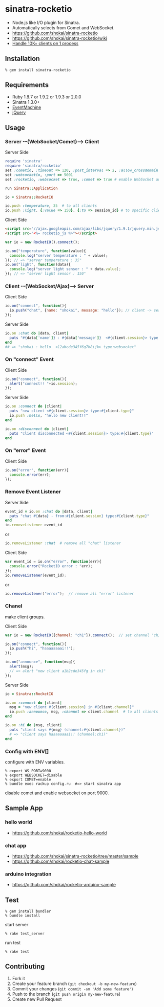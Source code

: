 sinatra-rocketio
================

* Node.js like I/O plugin for Sinatra.
* Automatically selects from Comet and WebSocket.
* https://github.com/shokai/sinatra-rocketio
* https://github.com/shokai/sinatra-rocketio/wiki
* [Handle 10K+ clients on 1 process](https://github.com/shokai/sinatra-websocketio/wiki/C10K)


Installation
------------

    % gem install sinatra-rocketio


Requirements
------------
* Ruby 1.8.7 or 1.9.2 or 1.9.3 or 2.0.0
* Sinatra 1.3.0+
* [EventMachine](http://rubyeventmachine.com)
* [jQuery](http://jquery.com)


Usage
-----
### Server --(WebSocket/Comet)--> Client

Server Side

```ruby
require 'sinatra'
require 'sinatra/rocketio'
set :cometio, :timeout => 120, :post_interval => 2, :allow_crossdomain => false
set :websocketio, :port => 5001
set :rocketio, :websocket => true, :comet => true # enable WebSocket and Comet

run Sinatra::Application
```
```ruby
io = Sinatra::RocketIO

io.push :temperature, 35  # to all clients
io.push :light, {:value => 150}, {:to => session_id} # to specific client
```

Client Side

```html
<script src="//ajax.googleapis.com/ajax/libs/jquery/1.9.1/jquery.min.js"></script>
<script src="<%= rocketio_js %>"></script>
```
```javascript
var io = new RocketIO().connect();

io.on("temperature", function(value){
  console.log("server temperature : " + value);
}); // => "server temperature : 35"
io.on("light", function(data){
  console.log("server light sensor : " + data.value);
}); // => "server light sensor : 150"
```


### Client --(WebSocket/Ajax)--> Server

Client Side

```javascript
io.on("connect", function(){
  io.push("chat", {name: "shokai", message: "hello"}); // client -> server
});
```

Server Side

```ruby
io.on :chat do |data, client|
  puts "#{data['name']} : #{data['message']}  <#{client.session}> type:#{client.type}"
end
## => "shokai : hello  <12abcde345f6g7h8ijk> type:websocket"
```

### On "connect" Event

Client Side

```javascript
io.on("connect", function(){
  alert("connect!! "+io.session);
});
```

Server Side

```ruby
io.on :connect do |client|
  puts "new client <#{client.session}> type:#{client.type}"
  io.push :hello, "hello new client!!"
end

io.on :disconnect do |client|
  puts "client disconnected <#{client.session}> type:#{client.type}"
end
```

### On "error" Event

Client Side

```javascript
io.on("error", function(err){
  console.error(err);
});
```

### Remove Event Listener

Server Side

```ruby
event_id = io.on :chat do |data, client|
  puts "chat #{data} - from:#{client.session} type:#{client.type}"
end
io.removeListener event_id
```

or

```ruby
io.removeListener :chat  # remove all "chat" listener
```


Client Side

```javascript
var event_id = io.on("error", function(err){
  console.error("RocketIO error : "err);
});
io.removeListener(event_id);
```

or

```javascript
io.removeListener("error");  // remove all "error" listener
```


### Chanel

make client groups.

Client Side
```javascript
var io = new RocketIO({channel: "ch1"}).connect();  // set channel "ch1"

io.on("connect", function(){
  io.push("hi", "haaaaaaaai!!");
});

io.on("announce", function(msg){
  alert(msg);
  // => alert "new client a1b2cde345fg in ch1"
});
```

Server Side
```ruby
io = Sinatra::RocketIO

io.on :connect do |client|
  msg = "new client #{client.session} in #{client.channel}"
  io.push :announce, msg, :channel => client.channel  # to all clients in Channel "ch1"
end

io.on :hi do |msg, client|
  puts "client says #{msg} (channel:#{client.channel})"
  # => "client says haaaaaaaai!! (channel:ch1)"
end
```


### Config with ENV[]

configure with ENV variables.

    % export WS_PORT=9000
    % export WEBSOCKET=disable
    % export COMET=enable
    % bundle exec rackup config.ru  #=> start sinatra app

disable comet and enable websocket on port 9000.


Sample App
----------

### hello world
- https://github.com/shokai/rocketio-hello-world


### chat app
- https://github.com/shokai/sinatra-rocketio/tree/master/sample
- https://github.com/shokai/rocketio-chat-sample


### arduino integration
- https://github.com/shokai/rocketio-arduino-sample


Test
----

    % gem install bundler
    % bundle install

start server

    % rake test_server

run test

    % rake test


Contributing
------------

1. Fork it
2. Create your feature branch (`git checkout -b my-new-feature`)
3. Commit your changes (`git commit -am 'Add some feature'`)
4. Push to the branch (`git push origin my-new-feature`)
5. Create new Pull Request
